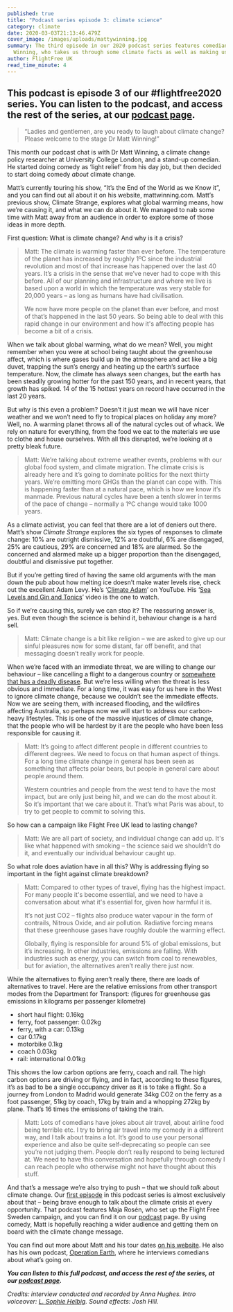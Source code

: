 ```yaml
---
published: true
title: "Podcast series episode 3: climate science"
category: climate
date: 2020-03-03T21:13:46.479Z
cover_image: /images/uploads/mattywinning.jpg
summary: The third episode in our 2020 podcast series features comedian Dr Matt
  Winning, who takes us through some climate facts as well as making us laugh
author: FlightFree UK
read_time_minute: 4
---
```

## This podcast is episode 3 of our #flightfree2020 series. You can listen to the podcast, and access the rest of the series, at our [podcast page](https://flightfree.co.uk/podcast/).

> “Ladies and gentlemen, are you ready to laugh about climate change? Please welcome to the stage Dr Matt Winning!”

This month our podcast chat is with Dr Matt Winning, a climate change policy researcher at University College London, and a stand-up comedian. He started doing comedy as ‘light relief’ from his day job, but then decided to start doing comedy *about* climate change.

Matt’s currently touring his show, “It’s the End of the World as we Know it”, and you can find out all about it on his website, mattwinning.com. Matt’s previous show, Climate Strange, explores what global warming means, how we’re causing it, and what we can do about it. We managed to nab some time with Matt away from an audience in order to explore some of those ideas in more depth.

First question: What is climate change? And why is it a crisis?

> Matt: The climate is warming faster than ever before. The temperature of the planet has increased by roughly 1ºC since the industrial revolution and most of that increase has happened over the last 40 years. It’s a crisis in the sense that we’ve never had to cope with this before. All of our planning and infrastructure and where we live is based upon a world in which the temperature was very stable for 20,000 years – as long as humans have had civilisation.
>
> We now have more people on the planet than ever before, and most of that’s happened in the last 50 years. So being able to deal with this rapid change in our environment and how it's affecting people has become a bit of a crisis.

When we talk about global warming, what do we mean? Well, you might remember when you were at school being taught about the greenhouse affect, which is where gases build up in the atmosphere and act like a big duvet, trapping the sun’s energy and heating up the earth’s surface temperature. Now, the climate has always seen changes, but the earth has been steadily growing hotter for the past 150 years, and in recent years, that growth has spiked. 14 of the 15 hottest years on record have occurred in the last 20 years.

But why is this even a problem? Doesn’t it just mean we will have nicer weather and we won’t need to fly to tropical places on holiday any more? Well, no. A warming planet throws all of the natural cycles out of whack. We rely on nature for everything, from the food we eat to the materials we use to clothe and house ourselves. With all this disrupted, we’re looking at a pretty bleak future. 

> Matt: We’re talking about extreme weather events, problems with our global food system, and climate migration. The climate crisis is already here and it’s going to dominate politics for the next thirty years. We’re emitting more GHGs than the planet can cope with. This is happening faster than at a natural pace, which is how we know it’s manmade. Previous natural cycles have been a tenth slower in terms of the pace of change – normally a 1ºC change would take 1000 years.

As a climate activist, you can feel that there are a lot of deniers out there. Matt’s show *Climate Strange* explores the six types of responses to climate change: 10% are outright dismissive, 12% are doubtful, 6% are disengaged, 25% are cautious, 29% are concerned and 18% are alarmed. So the concerned and alarmed make up a bigger proportion than the disengaged, doubtful and dismissive put together.

But if you’re getting tired of having the same old arguments with the man down the pub about how melting ice doesn’t make water levels rise, check out the excellent Adam Levy. He’s ‘[Climate Adam](https://www.youtube.com/user/ClimateAdam/featured)’ on YouTube. His ‘[Sea Levels and Gin and Tonics](https://www.youtube.com/watch?v=8zx8MOvFLxM)’ video is the one to watch.

So if we’re causing this, surely we can stop it? The reassuring answer is, yes. But even though the science is behind it, behaviour change is a hard sell.

> Matt: Climate change is a bit like religion – we are asked to give up our sinful pleasures now for some distant, far off benefit, and that messaging doesn’t really work for people.

When we’re faced with an immediate threat, we are willing to change our behaviour – like cancelling a flight to a dangerous country or [somewhere that has a deadly disease](https://flightfree.co.uk/post/the-global-carbon-health-emergency/). But we’re less willing when the threat is less obvious and immediate. For a long time, it was easy for us here in the West to ignore climate change, because we couldn’t see the immediate effects. Now we are seeing them, with increased flooding, and the wildfires affecting Australia, so perhaps now we will start to address our carbon-heavy lifestyles. This is one of the massive injustices of climate change, that the people who will be hardest by it are the people who have been less responsible for causing it.

> Matt: It’s going to affect different people in different countries to different degrees. We need to focus on that human aspect of things. For a long time climate change in general has been seen as something that affects polar bears, but people in general care about people around them.
>
> Western countries and people from the west tend to have the most impact, but are only just being hit, and we can do the most about it. So it’s important that we care about it. That’s what Paris was about, to try to get people to commit to solving this.

So how can a campaign like Flight Free UK lead to lasting change?

> Matt: We are all part of society, and individual change can add up. It's like what happened with smoking – the science said we shouldn’t do it, and eventually our individual behaviour caught up.

So what role does aviation have in all this? Why is addressing flying so important in the fight against climate breakdown?

> Matt: Compared to other types of travel, flying has the highest impact. For many people it's become essential, and we need to have a conversation about what it's essential for, given how harmful it is.
>
> It’s not just CO2 – flights also produce water vapour in the form of contrails, Nitrous Oxide, and air pollution. Radiative forcing means that these greenhouse gases have roughly double the warming effect.
>
> Globally, flying is responsible for around 5% of global emissions, but it’s increasing. In other industries, emissions are falling. With industries such as energy, you can switch from coal to renewables, but for aviation, the alternatives aren’t really there just now.

While the alternatives to flying aren’t really there, there are loads of alternatives to travel. Here are the relative emissions from other transport modes from the Department for Transport: (figures for greenhouse gas emissions in kilograms per passenger kilometre)

* short haul flight: 0.16kg
* ferry, foot passenger: 0.02kg
* ferry, with a car: 0.13kg
* car 0.17kg
* motorbike 0.1kg
* coach 0.03kg
* rail: international 0.01kg

This shows the low carbon options are ferry, coach and rail. The high carbon options are driving or flying, and in fact, according to these figures, it’s as bad to be a single occupancy driver as it is to take a flight. So a journey from London to Madrid would generate 34kg CO2 on the ferry as a foot passenger, 51kg by coach, 17kg by train and a whopping 272kg by plane. That’s 16 times the emissions of taking the train.

> Matt: Lots of comedians have jokes about air travel, about airline food being terrible etc. I try to bring air travel into my comedy in a different way, and I talk about trains a lot. It’s good to use your personal experience and also be quite self-deprecating so people can see you’re not judging them. People don’t really respond to being lectured at. We need to have this conversation and hopefully through comedy I can reach people who otherwise might not have thought about this stuff.

And that’s a message we’re also trying to push – that we should *talk* about climate change. Our [first episode](https://www.podbean.com/eu/pb-jbxvs-ceec5e) in this podcast series is almost exclusively about that – being brave enough to talk about the climate crisis at every opportunity. That podcast features Maja Rosén, who set up the Flight Free Sweden campaign, and you can find it on our [podcast](https://flightfree.co.uk/podcast/) page. By using comedy, Matt is hopefully reaching a wider audience and getting them on board with the climate change message.

You can find out more about Matt and his tour dates [on his website](http://www.mattwinning.com). He also has his own podcast, [Operation Earth](http://www.mattwinning.com/opearthpod), where he interviews comedians about what’s going on. 

***You can listen to this full podcast, and access the rest of the series, at our [podcast page](https://flightfree.co.uk/podcast/).***

*Credits: interview conducted and recorded by Anna Hughes. Intro voiceover: [L. Sophie Helbig](http://lshelbig.com). Sound effects: Josh Hill.*